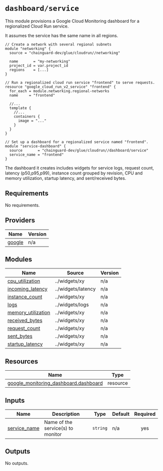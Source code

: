 # `dashboard/service`

This module provisions a Google Cloud Monitoring dashboard for a regionalized Cloud Run service.

It assumes the service has the same name in all regions.

```hcl
// Create a network with several regional subnets
module "networking" {
  source = "chainguard-dev/glue/cloudrun//networking"

  name       = "my-networking"
  project_id = var.project_id
  regions    = [...]
}

// Run a regionalized cloud run service "frontend" to serve requests.
resource "google_cloud_run_v2_service" "frontend" {
  for_each = module.networking.regional-networks
  name     = "frontend"

  //...
  template {
    //...
    containers {
      image = "..."
    }
  }
}

// Set up a dashboard for a regionalized service named "frontend".
module "service-dashboard" {
  source       = "chainguard-dev/glue/cloudrun//dashboard/service"
  service_name = "frontend"
}
```

The dashboard it creates includes widgets for service logs, request count, latency (p50,p95,p99), instance count grouped by revision, CPU and memory utilization, startup latency, and sent/received bytes.

<!-- BEGIN_TF_DOCS -->
## Requirements

No requirements.

## Providers

| Name | Version |
|------|---------|
| <a name="provider_google"></a> [google](#provider\_google) | n/a |

## Modules

| Name | Source | Version |
|------|--------|---------|
| <a name="module_cpu_utilization"></a> [cpu\_utilization](#module\_cpu\_utilization) | ../widgets/xy | n/a |
| <a name="module_incoming_latency"></a> [incoming\_latency](#module\_incoming\_latency) | ../widgets/latency | n/a |
| <a name="module_instance_count"></a> [instance\_count](#module\_instance\_count) | ../widgets/xy | n/a |
| <a name="module_logs"></a> [logs](#module\_logs) | ../widgets/logs | n/a |
| <a name="module_memory_utilization"></a> [memory\_utilization](#module\_memory\_utilization) | ../widgets/xy | n/a |
| <a name="module_received_bytes"></a> [received\_bytes](#module\_received\_bytes) | ../widgets/xy | n/a |
| <a name="module_request_count"></a> [request\_count](#module\_request\_count) | ../widgets/xy | n/a |
| <a name="module_sent_bytes"></a> [sent\_bytes](#module\_sent\_bytes) | ../widgets/xy | n/a |
| <a name="module_startup_latency"></a> [startup\_latency](#module\_startup\_latency) | ../widgets/xy | n/a |

## Resources

| Name | Type |
|------|------|
| [google_monitoring_dashboard.dashboard](https://registry.terraform.io/providers/hashicorp/google/latest/docs/resources/monitoring_dashboard) | resource |

## Inputs

| Name | Description | Type | Default | Required |
|------|-------------|------|---------|:--------:|
| <a name="input_service_name"></a> [service\_name](#input\_service\_name) | Name of the service(s) to monitor | `string` | n/a | yes |

## Outputs

No outputs.
<!-- END_TF_DOCS -->
